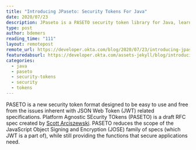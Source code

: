 ```yaml
---
title: "Introducing JPaseto: Security Tokens For Java"
date: 2020/07/23
description: JPaseto is a PASETO security token library for Java, learn more in this post.
type: post
author: bdemers
reading_time: "111"
layout: remotepost
remote_url: https://developer.okta.com/blog/2020/07/23/introducing-jpaseto
featuredabsurl: https://developer.okta.com/assets-jekyll/blog/introducing-jpaseto/jpaseto-social-5fdb0c727afaf251c4105dbc26f88a1d14121c94c67a53724117d8d2915a9b92.png
categories:
  - java
  - paseto
  - security-tokens
  - security
  - tokens
---
```

PASETO is a new security token format designed to be easy to use and free from the issues inherent with JSON Web Token (JWT) related specifications. Platform Agnostic SEcurity TOkens (PASETO) is a draft RFC spec created by [Scott Arciszewski](https://paragonie.com/). PASETO reduces the scope of the JavaScript Object Signing and Encryption (JOSE) family of specs (which JWT is a part of), while still providing the functions that secure applications need.
